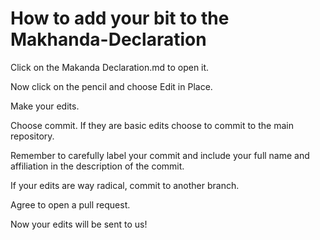 # How to add your bit to the Makhanda-Declaration
Click on the Makanda Declaration.md to open it.

Now click on the pencil and choose Edit in Place.

Make your edits.

Choose commit. If they are basic edits choose to commit to the main repository.

Remember to carefully label your commit and include your full name and affiliation in the description of the commit.

If your edits are way radical, commit to another branch.

Agree to open a pull request.

Now your edits will be sent to us!
